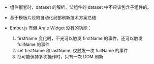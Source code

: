 
 - 组件嵌套时，dataset 的解析，父组件的 dataset 中不应该包含子组件的。

 - 基于模板片段的自动化局部刷新技术方案总结

 - Ember.js 有但 Arale Widget 没有的功能：
   1. firstName 变化时，不光可以触发 firstName 的事件，还可以触发 fullName 的事件
   2. set firstName 和 lastName, 仅触发一次 fullName 的事件
   3. 尽可能保持多次操作时，只有一次 DOM 刷新
